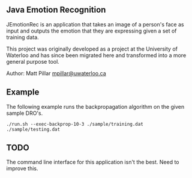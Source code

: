 Java Emotion Recognition
---

JEmotionRec is an application that takes an image of a person's face as input and outputs the emotion that they are expressing given a set of training data.

This project was originally developed as a project at the University of Waterloo and has since been migrated here and transformed into a more general purpose tool.

Author: Matt Pillar <mpillar@uwaterloo.ca>

Example
---

The following example runs the backpropagation algorithm on the given sample DRO's.

    ./run.sh --exec-backprop-10-3 ./sample/training.dat ./sample/testing.dat

TODO
---

The command line interface for this application isn't the best. Need to improve this.
